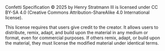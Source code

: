 Confetti Specification © 2025 by Henry Stratmann III is licensed under CC BY-SA 4.0 (Creative Commons Attribution-ShareAlike 4.0 International license).

This license requires that users give credit to the creator.
It allows users to distribute, remix, adapt, and build upon the material in any medium or format, even for commercial purposes.
If others remix, adapt, or build upon the material, they must license the modified material under identical terms.
